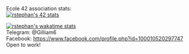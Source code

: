 Ecole 42 association stats:<br>
[![rstephan's 42 stats](https://badge42.vercel.app/api/v2/cl3e9ush2022109l7r1a5rld5/stats?cursusId=21&coalitionId=89)](https://github.com/JaeSeoKim/badge42)<br>

[![rstephan's wakatime stats](https://github-readme-stats.vercel.app/api/wakatime?username=Gilliam6)](https://github.com/Gilliam6/github-readme-stats) <br>
Telegram: @Gilliam6 <br>
Facebook: https://www.facebook.com/profile.php?id=100010520297747 <br>
Open to work! <br>
<!---
Gilliam6/Gilliam6 is a ✨ special ✨ repository because its `README.md` (this file) appears on your GitHub profile.
You can click the Preview link to take a look at your changes.
--->
